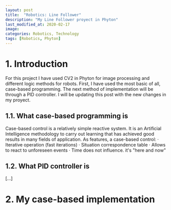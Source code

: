 ```yaml
---
layout: post
title:  "Robotics: Line Follower"
description: "My Line Follower proyect in Phyton"
last_modified_at: 2020-02-17
image:
categories: Robotics, Technology
tags: [Robotics, Phyton]
---
```

# 1. Introduction

For this project I have used CV2 in Phyton for image processing and different logic methods for robots. First, I have used the most basic of all, case-based programming. The next method of implementation will be through a PID controller. I will be updating this post with the new changes in my proyect.

## 1.1. What case-based programming is

Case-based control is a relatively simple reactive system. It is an Artificial Intelligence methodology to carry out learning that has achieved good results in many fields of application. As features, a case-based control:
    · Iterative operation (fast iterations)
    · Situation correspondence table
    · Allows to react to unforeseen events
    · Time does not influence. it's "here and now"
    
## 1.2. What PID controller is

[...]


# 2. My case-based implementation

